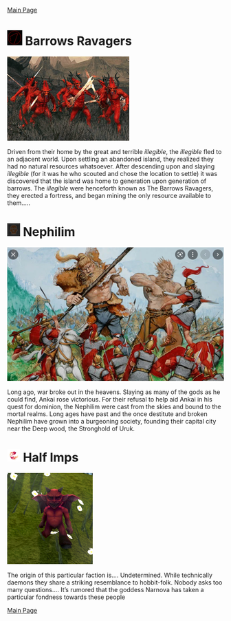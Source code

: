 [Main Page](README.md#table-of-contents)

# <img src="BarrowsRavagersSigil.png" width="35" height="35"> Barrows Ravagers
![BR](BarrowsRavagersExample.png)

Driven from their home by the great and terrible *illegible*, the *illegible* fled to an adjacent world. Upon settling an abandoned island, they realized they had no natural resources whatsoever. 
After descending upon and slaying *illegible* (for it was he who scouted and chose the location to settle) it was discovered that the island was home to generation upon generation of barrows. The *illegible* were henceforth known as The Barrows Ravagers, they erected a fortress, and began mining the only resource available to them…..

#  <img src="NephilimSigil.png" width="30" height="30"> Nephilim 
![Ne](NephilimExample.png) 

Long ago, war broke out in the heavens. Slaying as many of the gods as he could find, Ankai rose victorious. For their refusal to help aid Ankai in his quest for dominion, the Nephilim were cast from the skies and bound to the mortal realms. Long ages have past and the once destitute and broken Nephilim have grown into a burgeoning society, founding their capital city near the Deep wood, the Stronghold of Uruk.

#  <img src="HalfimpsSymbol.png" width="30" height="30"> Half Imps 
![Hi](HalfimpsExample.png) 

The origin of this particular faction is…. Undetermined. While technically daemons they share a striking resemblance to hobbit-folk. Nobody asks too many questions…. 
It’s rumored that the goddess Narnova has taken a particular fondness towards these people

[Main Page](README.md#table-of-contents)
